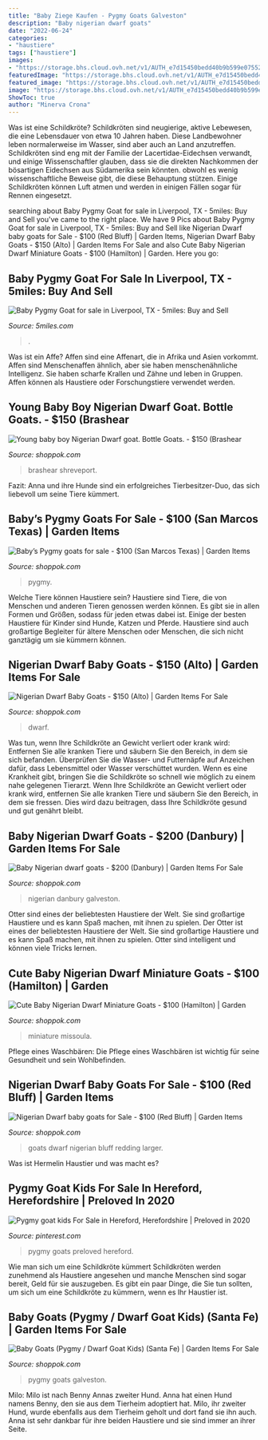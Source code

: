 ```yaml
---
title: "Baby Ziege Kaufen - Pygmy Goats Galveston"
description: "Baby nigerian dwarf goats"
date: "2022-06-24"
categories:
- "haustiere"
tags: ["haustiere"]
images:
- "https://storage.bhs.cloud.ovh.net/v1/AUTH_e7d15450bedd40b9b599e075527df3cb/easttexas/fNigerian_Dwarf_Baby_Goats__150_Alto_5b44dfb4c49db.jpg"
featuredImage: "https://storage.bhs.cloud.ovh.net/v1/AUTH_e7d15450bedd40b9b599e075527df3cb/galveston/fBaby_Goats_Pygmy__Dwarf_Goat_Kids_Santa__5e26475f5577f.jpg"
featured_image: "https://storage.bhs.cloud.ovh.net/v1/AUTH_e7d15450bedd40b9b599e075527df3cb/redding/fNigerian_Dwarf_baby_goats_for_Sale__100__5e757a5872cad.jpg"
image: "https://storage.bhs.cloud.ovh.net/v1/AUTH_e7d15450bedd40b9b599e075527df3cb/galveston/fBaby_Goats_Pygmy__Dwarf_Goat_Kids_Santa__5e26475f5577f.jpg"
ShowToc: true
author: "Minerva Crona"
---
```



Was ist eine Schildkröte?
Schildkröten sind neugierige, aktive Lebewesen, die eine Lebensdauer von etwa 10 Jahren haben. Diese Landbewohner leben normalerweise im Wasser, sind aber auch an Land anzutreffen. Schildkröten sind eng mit der Familie der Lacertidae-Eidechsen verwandt, und einige Wissenschaftler glauben, dass sie die direkten Nachkommen der bösartigen Eidechsen aus Südamerika sein könnten. obwohl es wenig wissenschaftliche Beweise gibt, die diese Behauptung stützen. Einige Schildkröten können Luft atmen und werden in einigen Fällen sogar für Rennen eingesetzt.

	

		
searching about Baby Pygmy Goat for sale in Liverpool, TX - 5miles: Buy and Sell you've came to the right place. We have 9 Pics about Baby Pygmy Goat for sale in Liverpool, TX - 5miles: Buy and Sell like Nigerian Dwarf baby goats for Sale - $100 (Red Bluff) | Garden Items, Nigerian Dwarf Baby Goats - $150 (Alto) | Garden Items For Sale and also Cute Baby Nigerian Dwarf Miniature Goats - $100 (Hamilton) | Garden. Here you go:
		
    
## Baby Pygmy Goat For Sale In Liverpool, TX - 5miles: Buy And Sell

<img loading=lazy src="https://img.5milesapp.com/image/upload/f_auto,t_i800/v1616879750/item/g0fjldmkgxxsufvays2m.jpg" onerror="this.onerror=null;this.src='https://tse4.mm.bing.net/th?id=OIP.iGFrswDTrEUqAGfYla8TUAHaJ4&amp;pid=15.1';" alt="Baby Pygmy Goat for sale in Liverpool, TX - 5miles: Buy and Sell">

_Source: 5miles.com_

>. 

	

Was ist ein Affe?
Affen sind eine Affenart, die in Afrika und Asien vorkommt. Affen sind Menschenaffen ähnlich, aber sie haben menschenähnliche Intelligenz. Sie haben scharfe Krallen und Zähne und leben in Gruppen. Affen können als Haustiere oder Forschungstiere verwendet werden.

    
## Young Baby Boy Nigerian Dwarf Goat. Bottle Goats. - $150 (Brashear

<img loading=lazy src="https://storage.bhs.cloud.ovh.net/v1/AUTH_e7d15450bedd40b9b599e075527df3cb/shreveport/fYoung_baby_boy_Nigerian_Dwarf_goat_Bottl_5e51e5c35a44c.jpg" onerror="this.onerror=null;this.src='https://tse2.mm.bing.net/th?id=OIP.j_O4te6NZtn2yrX63udg8gHaFj&amp;pid=15.1';" alt="Young baby boy Nigerian Dwarf goat. Bottle Goats. - $150 (Brashear">

_Source: shoppok.com_

>brashear shreveport. 

	

Fazit: Anna und ihre Hunde sind ein erfolgreiches Tierbesitzer-Duo, das sich liebevoll um seine Tiere kümmert.

    
## Baby’s Pygmy Goats For Sale - $100 (San Marcos Texas) | Garden Items

<img loading=lazy src="https://storage.bhs.cloud.ovh.net/v1/AUTH_e7d15450bedd40b9b599e075527df3cb/sanmarcos/fBabys_Pygmy_goats_for_sale__100_San_Marc_5e91dc8c149b0.jpg" onerror="this.onerror=null;this.src='https://tse3.mm.bing.net/th?id=OIP.LRSexd33U8JfL97IrUM49QAAAA&amp;pid=15.1';" alt="Baby’s Pygmy goats for sale - $100 (San Marcos Texas) | Garden Items">

_Source: shoppok.com_

>pygmy. 

	

Welche Tiere können Haustiere sein?
Haustiere sind Tiere, die von Menschen und anderen Tieren genossen werden können. Es gibt sie in allen Formen und Größen, sodass für jeden etwas dabei ist. Einige der besten Haustiere für Kinder sind Hunde, Katzen und Pferde. Haustiere sind auch großartige Begleiter für ältere Menschen oder Menschen, die sich nicht ganztägig um sie kümmern können.

    
## Nigerian Dwarf Baby Goats - $150 (Alto) | Garden Items For Sale

<img loading=lazy src="https://storage.bhs.cloud.ovh.net/v1/AUTH_e7d15450bedd40b9b599e075527df3cb/easttexas/fNigerian_Dwarf_Baby_Goats__150_Alto_5b44dfb4c49db.jpg" onerror="this.onerror=null;this.src='https://tse3.mm.bing.net/th?id=OIP.ahBrdwQnkPuvq9J24WcCjAHaFj&amp;pid=15.1';" alt="Nigerian Dwarf Baby Goats - $150 (Alto) | Garden Items For Sale">

_Source: shoppok.com_

>dwarf. 

	

Was tun, wenn Ihre Schildkröte an Gewicht verliert oder krank wird: Entfernen Sie alle kranken Tiere und säubern Sie den Bereich, in dem sie sich befanden. Überprüfen Sie die Wasser- und Futternäpfe auf Anzeichen dafür, dass Lebensmittel oder Wasser verschüttet wurden. Wenn es eine Krankheit gibt, bringen Sie die Schildkröte so schnell wie möglich zu einem nahe gelegenen Tierarzt.
Wenn Ihre Schildkröte an Gewicht verliert oder krank wird, entfernen Sie alle kranken Tiere und säubern Sie den Bereich, in dem sie fressen. Dies wird dazu beitragen, dass Ihre Schildkröte gesund und gut genährt bleibt.

    
## Baby Nigerian Dwarf Goats - $200 (Danbury) | Garden Items For Sale

<img loading=lazy src="https://storage.bhs.cloud.ovh.net/v1/AUTH_e7d15450bedd40b9b599e075527df3cb/galveston/fBaby_Nigerian_dwarf_goats__200_Danbury_5e43d05b62e85.jpg" onerror="this.onerror=null;this.src='https://tse1.mm.bing.net/th?id=OIP.OhLwzC4zqFTyFGhhzSEgkwHaFj&amp;pid=15.1';" alt="Baby Nigerian dwarf goats - $200 (Danbury) | Garden Items For Sale">

_Source: shoppok.com_

>nigerian danbury galveston. 

	

Otter sind eines der beliebtesten Haustiere der Welt. Sie sind großartige Haustiere und es kann Spaß machen, mit ihnen zu spielen.
Der Otter ist eines der beliebtesten Haustiere der Welt. Sie sind großartige Haustiere und es kann Spaß machen, mit ihnen zu spielen. Otter sind intelligent und können viele Tricks lernen.

    
## Cute Baby Nigerian Dwarf Miniature Goats - $100 (Hamilton) | Garden

<img loading=lazy src="https://storage.bhs.cloud.ovh.net/v1/AUTH_e7d15450bedd40b9b599e075527df3cb/missoula/fCute_Baby_Nigerian_Dwarf_Miniature_Goats_5c9642962566e.jpg" onerror="this.onerror=null;this.src='https://tse3.mm.bing.net/th?id=OIP.ZvgexXqmKPOx8hjucEt0hAHaGP&amp;pid=15.1';" alt="Cute Baby Nigerian Dwarf Miniature Goats - $100 (Hamilton) | Garden">

_Source: shoppok.com_

>miniature missoula. 

	

Pflege eines Waschbären: Die Pflege eines Waschbären ist wichtig für seine Gesundheit und sein Wohlbefinden.

    
## Nigerian Dwarf Baby Goats For Sale - $100 (Red Bluff) | Garden Items

<img loading=lazy src="https://storage.bhs.cloud.ovh.net/v1/AUTH_e7d15450bedd40b9b599e075527df3cb/redding/fNigerian_Dwarf_baby_goats_for_Sale__100__5e757a5872cad.jpg" onerror="this.onerror=null;this.src='https://tse2.mm.bing.net/th?id=OIP.sEeNNcrR0jUNH8HmL8DCpgHaGu&amp;pid=15.1';" alt="Nigerian Dwarf baby goats for Sale - $100 (Red Bluff) | Garden Items">

_Source: shoppok.com_

>goats dwarf nigerian bluff redding larger. 

	

Was ist Hermelin Haustier und was macht es?

    
## Pygmy Goat Kids For Sale In Hereford, Herefordshire | Preloved In 2020

<img loading=lazy src="https://i.pinimg.com/736x/1b/04/ed/1b04edb63bd1dadcb1b9331eefd7160a.jpg" onerror="this.onerror=null;this.src='https://tse1.mm.bing.net/th?id=OIP.SBo0ltvEK0fdq7zXaL3NnAHaE8&amp;pid=15.1';" alt="Pygmy goat kids For Sale in Hereford, Herefordshire | Preloved in 2020">

_Source: pinterest.com_

>pygmy goats preloved hereford. 

	

Wie man sich um eine Schildkröte kümmert
Schildkröten werden zunehmend als Haustiere angesehen und manche Menschen sind sogar bereit, Geld für sie auszugeben. Es gibt ein paar Dinge, die Sie tun sollten, um sich um eine Schildkröte zu kümmern, wenn es Ihr Haustier ist.

    
## Baby Goats (Pygmy / Dwarf Goat Kids) (Santa Fe) | Garden Items For Sale

<img loading=lazy src="https://storage.bhs.cloud.ovh.net/v1/AUTH_e7d15450bedd40b9b599e075527df3cb/galveston/fBaby_Goats_Pygmy__Dwarf_Goat_Kids_Santa__5e26475f5577f.jpg" onerror="this.onerror=null;this.src='https://tse4.mm.bing.net/th?id=OIP.-1Rh5jFTIEdKvLr30jiL6QAAAA&amp;pid=15.1';" alt="Baby Goats (Pygmy / Dwarf Goat Kids) (Santa Fe) | Garden Items For Sale">

_Source: shoppok.com_

>pygmy goats galveston. 

	

Milo: Milo ist nach Benny Annas zweiter Hund.
Anna hat einen Hund namens Benny, den sie aus dem Tierheim adoptiert hat. Milo, ihr zweiter Hund, wurde ebenfalls aus dem Tierheim geholt und dort fand sie ihn auch. Anna ist sehr dankbar für ihre beiden Haustiere und sie sind immer an ihrer Seite.


